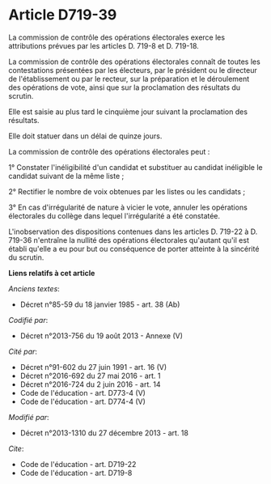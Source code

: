 # Article D719-39

La commission de contrôle des opérations électorales exerce les attributions prévues par les articles D. 719-8 et D. 719-18. 

La commission de contrôle des opérations électorales connaît de toutes les contestations présentées par les électeurs, par le
président ou le directeur de l'établissement ou par le recteur, sur la préparation et le déroulement des opérations de vote,
ainsi que sur la proclamation des résultats du scrutin. 

Elle est saisie au plus tard le cinquième jour suivant la proclamation des résultats. 

Elle doit statuer dans un délai de quinze jours. 

La commission de contrôle des opérations électorales peut : 

1° Constater l'inéligibilité d'un candidat et substituer au candidat inéligible le candidat suivant de la même liste ; 

2° Rectifier le nombre de voix obtenues par les listes ou les candidats ; 

3° En cas d'irrégularité de nature à vicier le vote, annuler les opérations électorales du collège dans lequel l'irrégularité
a été constatée. 

L'inobservation des dispositions contenues dans les articles D. 719-22 à D. 719-36 n'entraîne la nullité des opérations
électorales qu'autant qu'il est établi qu'elle a eu pour but ou conséquence de porter atteinte à la sincérité du scrutin.

**Liens relatifs à cet article**

_Anciens textes_:

  - Décret n°85-59 du 18 janvier 1985 - art. 38 (Ab)

_Codifié par_:

  - Décret n°2013-756 du 19 août 2013 -  Annexe (V)

_Cité par_:

  - Décret n°91-602 du 27 juin 1991 - art. 16 (V)
  - Décret n°2016-692 du 27 mai 2016 - art. 1
  - Décret n°2016-724 du 2 juin 2016 - art. 14
  - Code de l'éducation - art. D773-4 (V)
  - Code de l'éducation - art. D774-4 (V)

_Modifié par_:

  - Décret n°2013-1310 du 27 décembre 2013 - art. 18

_Cite_:

  - Code de l'éducation - art. D719-22
  - Code de l'éducation - art. D719-8
